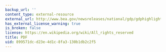 ```yaml
---
backup_url: ''
content_type: external-resource
external_url: http://www.bea.gov/newsreleases/national/gdp/gdphighlights.pdf
has_external_license_warning: true
is_broken: false
license: https://en.wikipedia.org/wiki/All_rights_reserved
title: PDF
uid: 899571dc-d23e-4d1c-8fa3-130b1db2c2f5
---
```

